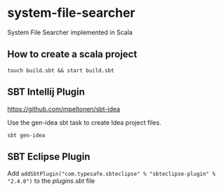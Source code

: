 # system-file-searcher
System File Searcher implemented in Scala

## How to create a scala project

```shell
touch build.sbt && start build.sbt
```

## SBT Intellij Plugin

https://github.com/mpeltonen/sbt-idea

Use the gen-idea sbt task to create Idea project files.

```shell
sbt gen-idea
```

## SBT Eclipse Plugin

Add `addSbtPlugin("com.typesafe.sbteclipse" % "sbteclipse-plugin" % "2.4.0")` to the *plugins.sbt* file



